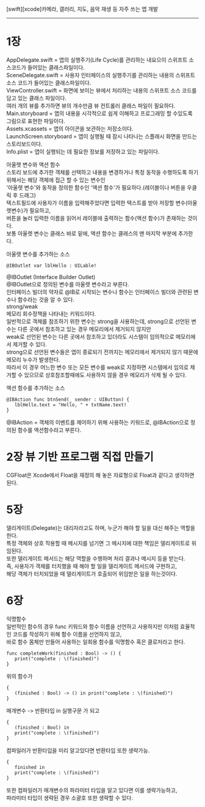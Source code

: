 [swift][xcode]카메라, 갤러리, 지도, 음악 재생 등 자주 쓰는 앱 개발
***
# 1장
AppDelegate.swift = 앱의 실행주기(Life Cycle)를 관리하는 내요으이 스위프트 소스코드가 들어있는 클래스파일이다.   
SceneDelegate.swift = 사용자 인터페이스의 실행주기를 관리하는 내용의 스위프트 소스 코드가 들어있는 클래스파일이다.   
ViewController.swift = 화면에 보이는 뷰에서 처리하는 내용의 스위프트 소스 코드를 담고 있는 클래스 파일이다.   
여러 개의 뷰를 추가하면 뷰의 개수만큼 뷰 컨트롤러 클래스 파일이 필요하다.   
Main.storyboard = 앱의 내용을 시각적으로 쉽게 이해하고 프로그래밍 할 수있도록 그림으로 표현한 파일이다.   
Assets.xcassets = 앱의 아이콘을 보관하는 저장소이다.   
LaunchScreen.storyboard = 앱이 실행될 때 잠시 나타나는 스플래시 화면을 만드는 스토리보드이다.   
Info.plist = 앱이 실행되는 데 필요한 정보를 저장하고 있는 파일이다.   
   
   
아울렛 변수와 액션 함수   
스토리 보드에 추가한 객체를 선택하고 내용을 변경하거나 특정 동작을 수행하도록 하기 위해서는 해당 객체에 접근 할 수 있는 변수인   
'아울렛 변수'와 동작을 정의한 함수인 '액션 함수'가 필요하다.(레이블이나 버튼을 우클릭 후 드래그)   
텍스트필드에 사용자가 이름을 입력해주었다면 입력한 텍스트를 받아 저장할 변수(아울렛변수)가 필요하고,   
버튼을 눌러 입력한 이름을 읽어서 레이블에 출력하는 함수(액션 함수)가 존재하는 것이다.   
보통 아울렛 변수는 클래스 바로 밑에, 액션 함수는 클래스의 맨 마지막 부분에 추가한다.   
   
   
아울렛 변수를 추가하는 소스
```
@IBOutlet var lblHello : UILable!
```
@IBOutlet (Interface Builder Outlet)   
@IBOutlet으로 정의된 변수를 아울렛 변수라고 부른다.   
인터페이스 빌더의 약자로 @IB로 시작되는 변수나 함수는 인터페이스 빌더와 관련된 변수나 함수라는 것을 알 수 있다.   
strong/weak   
메모리 회수정책을 나타내는 키워드이다.   
일반적으로 객체를 참조하기 위한 변수는 strong을 사용하는데, strong으로 선언된 변수는 다른 곳에서 참조하고 있는 경우 메모리에서 제거되지 않지만   
weak로 선언된 변수는 다른 곳에서 참조하고 있더라도 시스템이 임의적으로 메모리에서 제거할 수 있다.   
strong으로 선언된 변수들은 앱이 종료되기 전까지는 메모리에서 제거되지 않기 때문에 메모리 누수가 발생한다.   
따라서 이 경우 어느한 변수 또는 모든 변수를 weak로 지정하면 시스템에서 임의로 제거할 수 있으므로 상호참조할때에도 사용하지 않을 경우 메모리가 삭제 될 수 있다.   
   
   
액션 함수를 추가하는 소스
```
@IBAction func btnSend(_ sender : UIButton) {
   lblHello.text = "Hello, " + txtName.text! 
}
```
@IBAction = 객체의 이벤트를 제어하기 위해 사용하는 키워드로, @IBAction으로 정의된 함수를 액션함수라고 부른다.   
   
# 2장 뷰 기반 프로그램 직접 만들기   
CGFloat은 Xcode에서 Float을 재정의 해 놓은 자료형으로 Float과 같다고 생각하면 된다.   

# 5장
델리게이트(Delegate)는 대리자라고도 하며, 누군가 해야 할 일을 대신 해주는 역할을 한다.   
특정 객체와 상호 작용할 때 메시지를 넘기면 그 메시지에 대한 책임은 델리게이트로 위임된다.   
또한 델리게이트 메서드는 해당 역할을 수행하며 처리 결과나 메시지 등을 받는다.   
즉, 사용자가 객체를 터치했을 때 해야 할 일을 델리게이트 메서드에 구현하고,   
해당 객체가 터치되었을 때 델리게이트가 호출되어 위임받은 일을 하는것이다.   

# 6장
익명함수   
일반적인 함수의 경우 func 키워드와 함수 이름을 선언하고 사용하지만 이처럼 효율적인 코드를 작성하기 위해 함수 이름을 선언하지 않고,   
바로 함수 몸체만 만들어 사용하는 일회용 함수를 익명함수 혹은 클로저라고 한다.   
```
func completeWork(finished : Bool) -> () {
   print("complete : \(finished)")
}
```
위의 함수가
```
{
   (finished : Bool) -> () in print("complete : \(finished)")
}
```
매개변수 -> 반환타입 in 실행구문
가 되고
```
{
   (finished : Bool) in
   print("complete : \(finished)")
}   
```
컴파일러가 반환타입을 미리 알고있다면 반환타입 또한 생략가능.   
```
{
   finished in
   print("complete : \(finished)")
}   
```
또한 컴파일러가 매개변수의 파라미터 타입을 알고 있다면 이를 생략가능하고,   
파라미터 타입이 생략된 경우 소괄호 또한 생략할 수 있다.   
